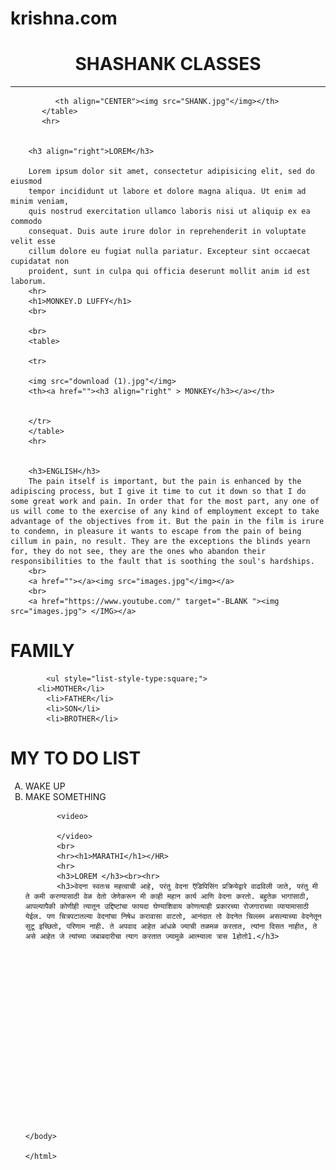 # krishna.com
<!DOCTYPE html>
<html>

<head> 
<title> the website</title>
  </head>
    <body>
      <!DOCTYPE html>
<html>

<head> 
<title> the test website</title>
    </head>
    <body>
        <h1 align="CENTER">SHASHANK CLASSES</h1>
        <hr>
         <table>
              



              <th align="CENTER"><img src="SHANK.jpg"</img></th>
           </table>
           <hr>


        <h3 align="right">LOREM</h3>

        Lorem ipsum dolor sit amet, consectetur adipisicing elit, sed do eiusmod
        tempor incididunt ut labore et dolore magna aliqua. Ut enim ad minim veniam,
        quis nostrud exercitation ullamco laboris nisi ut aliquip ex ea commodo
        consequat. Duis aute irure dolor in reprehenderit in voluptate velit esse
        cillum dolore eu fugiat nulla pariatur. Excepteur sint occaecat cupidatat non
        proident, sunt in culpa qui officia deserunt mollit anim id est laborum.
        <hr>
        <h1>MONKEY.D LUFFY</h1>
        <br>
        
        <br>
        <table>

        <tr>

        <img src="download (1).jpg"</img> 
        <th><a href=""><h3 align="right" > MONKEY</h3></a></th> 
        

        </tr>
        </table>
        <hr>


        <h3>ENGLISH</h3>
        The pain itself is important, but the pain is enhanced by the adipiscing process, but I give it time to cut it down so that I do some great work and pain. In order that for the most part, any one of us will come to the exercise of any kind of employment except to take advantage of the objectives from it. But the pain in the film is irure to condemn, in pleasure it wants to escape from the pain of being cillum in pain, no result. They are the exceptions the blinds yearn for, they do not see, they are the ones who abandon their responsibilities to the fault that is soothing the soul's hardships.
        <br>
        <a href=""></a><img src="images.jpg"</img></a>
        <br>
        <a href="https://www.youtube.com/" target="-BLANK "><img src="images.jpg"> </IMG></a>


 
 <h1>FAMILY</h1>
    
            <ul style="list-style-type:square;">
          <li>MOTHER</li>
            <li>FATHER</li>
            <li>SON</li>
            <li>BROTHER</li>
</ul>
<h1>MY TO DO LIST </h1>
      <ol type="A">
          <li>WAKE UP</li>
          <li>MAKE SOMETHING</li>

           <video>
               
           </video>
           <br>
           <hr><h1>MARATHI</h1></HR>
           <hr>
           <h3>LOREM </h3><br><hr>
           <h3>वेदना स्वतःच महत्वाची आहे, परंतु वेदना ऍडिपिसिंग प्रक्रियेद्वारे वाढविली जाते, परंतु मी ते कमी करण्यासाठी वेळ देतो जेणेकरून मी काही महान कार्य आणि वेदना करतो. बहुतेक भागांसाठी, आपल्यापैकी कोणीही त्यातून उद्दिष्टांचा फायदा घेण्याशिवाय कोणत्याही प्रकारच्या रोजगाराच्या व्यायामासाठी येईल. पण चित्रपटातल्या वेदनांचा निषेध करावासा वाटतो, आनंदात तो वेदनेत चिल्लम असल्याच्या वेदनेतून सुटू इच्छितो, परिणाम नाही. ते अपवाद आहेत आंधळे ज्याची तळमळ करतात, त्यांना दिसत नाहीत, ते असे आहेत जे त्यांच्या जबाबदारीचा त्याग करतात ज्यामुळे आत्म्याला त्रास 1होतो1.</h3>
           









          
       





       

    </body>

    </html>

  <html>

  </html>
